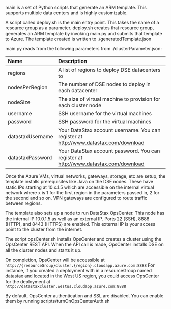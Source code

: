 main is a set of Python scripts that generate an ARM template.  This supports multiple data centers and is highly customizable.

A script called deploy.sh is the main entry point.  This takes the name of a resource group as a parameter.  deploy.sh creates that resource group, generates an ARM template by invoking main.py and submits that template to Azure.  The template created is written to ./generatedTemplate.json

main.py reads from the following parameters from ./clusterParameter.json:

| Name   | Description |
|:--- |:---|
| regions | A list of regions to deploy DSE datacenters to |
| nodesPerRegion | The number of DSE nodes to deploy in each datacenter |
| nodeSize | The size of virtual machine to provision for each cluster node |
| username  | SSH username for the virtual machines |
| password  | SSH password for the virtual machines |
| datastaxUsername | Your DataStax account username.  You can register at http://www.datastax.com/download |
| datastaxPassword | Your DataStax account password.  You can register at http://www.datastax.com/download |

Once the Azure VMs, virtual networks, gateways, storage, etc are setup, the template installs prerequisites like Java on the DSE nodes.  These have static IPs starting at 10.x.1.5 which are accessible on the internal virtual network where x is 1 for the first region in the parameters passed in, 2 for the second and so on.  VPN gateways are configured to route traffic between regions.

The template also sets up a node to run DataStax OpsCenter.  This node has the internal IP 10.0.1.5 as well as an external IP.  Ports 22 (SSH), 8888 (HTTP), and 8443 (HTTPS) are enabled.  This external IP is your access point to the cluster from the internet.

The script opsCenter.sh installs OpsCenter and creates a cluster using the OpsCenter REST API.  When the API call is made, OpsCenter installs DSE on all the cluster nodes and starts it up.  

On completion, OpsCenter will be accessible at `http://{resourceGroup}cluster.{region}.cloudapp.azure.com:8888` For instance, if you created a deployment with in a resourceGroup named datastax and located in the West US region, you could access OpsCenter for the deployment at `http://datastaxcluster.westus.cloudapp.azure.com:8888`

By default, OpsCenter authentication and SSL are disabled.  You can enable them by running scripts/turnOnOpsCenterAuth.sh

